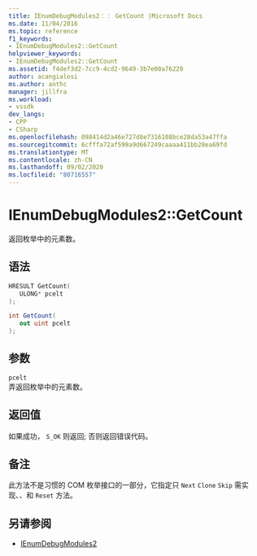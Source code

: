 ```yaml
---
title: IEnumDebugModules2：： GetCount |Microsoft Docs
ms.date: 11/04/2016
ms.topic: reference
f1_keywords:
- IEnumDebugModules2::GetCount
helpviewer_keywords:
- IEnumDebugModules2::GetCount
ms.assetid: f4def3d2-7cc9-4cd2-9649-3b7e00a76220
author: acangialosi
ms.author: anthc
manager: jillfra
ms.workload:
- vssdk
dev_langs:
- CPP
- CSharp
ms.openlocfilehash: 098414d2a46e727d8e7316108bce28da53a47ffa
ms.sourcegitcommit: 6cfffa72af599a9d667249caaaa411bb28ea69fd
ms.translationtype: MT
ms.contentlocale: zh-CN
ms.lasthandoff: 09/02/2020
ms.locfileid: "80716557"
---
```

# <a name="ienumdebugmodules2getcount"></a>IEnumDebugModules2::GetCount
返回枚举中的元素数。

## <a name="syntax"></a>语法

```cpp
HRESULT GetCount(
   ULONG* pcelt
);
```

```csharp
int GetCount(
   out uint pcelt
);
```

## <a name="parameters"></a>参数
`pcelt`\
弄返回枚举中的元素数。

## <a name="return-value"></a>返回值
 如果成功， `S_OK` 则返回; 否则返回错误代码。

## <a name="remarks"></a>备注
 此方法不是习惯的 COM 枚举接口的一部分，它指定只 `Next` `Clone` `Skip` 需实现、、和 `Reset` 方法。

## <a name="see-also"></a>另请参阅
- [IEnumDebugModules2](../../../extensibility/debugger/reference/ienumdebugmodules2.md)
